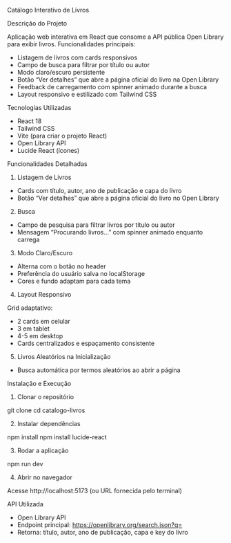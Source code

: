 Catálogo Interativo de Livros

Descrição do Projeto

Aplicação web interativa em React que consome a API pública Open Library para exibir livros.
Funcionalidades principais:

* Listagem de livros com cards responsivos
* Campo de busca para filtrar por título ou autor
* Modo claro/escuro persistente
* Botão “Ver detalhes” que abre a página oficial do livro na Open Library
* Feedback de carregamento com spinner animado durante a busca
* Layout responsivo e estilizado com Tailwind CSS

Tecnologias Utilizadas

* React 18
* Tailwind CSS
* Vite (para criar o projeto React)
* Open Library API
* Lucide React (ícones)

Funcionalidades Detalhadas

1. Listagem de Livros

* Cards com título, autor, ano de publicação e capa do livro
* Botão “Ver detalhes” que abre a página oficial do livro no Open Library

2. Busca

* Campo de pesquisa para filtrar livros por título ou autor
* Mensagem “Procurando livros...” com spinner animado enquanto carrega

3. Modo Claro/Escuro

* Alterna com o botão no header
* Preferência do usuário salva no localStorage
* Cores e fundo adaptam para cada tema

4. Layout Responsivo

Grid adaptativo:

* 2 cards em celular
* 3 em tablet
* 4-5 em desktop
* Cards centralizados e espaçamento consistente

5. Livros Aleatórios na Inicialização

* Busca automática por termos aleatórios ao abrir a página

Instalação e Execução

1. Clonar o repositório

git clone <link-do-repositorio>
cd catalogo-livros

2. Instalar dependências

npm install
npm install lucide-react

3. Rodar a aplicação

npm run dev

4. Abrir no navegador

Acesse http://localhost:5173 (ou URL fornecida pelo terminal)


API Utilizada

* Open Library API
* Endpoint principal: https://openlibrary.org/search.json?q=<termo>
* Retorna: título, autor, ano de publicação, capa e key do livro  
